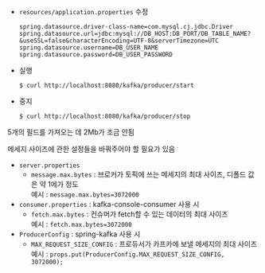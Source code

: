 * `resources/application.properties` 수정   
    ```shell
    spring.datasource.driver-class-name=com.mysql.cj.jdbc.Driver
    spring.datasource.url=jdbc:mysql://DB_HOST:DB_PORT/DB_TABLE_NAME?&useSSL=false&characterEncoding=UTF-8&serverTimezone=UTC
    spring.datasource.username=DB_USER_NAME
    spring.datasource.password=DB_USER_PASSWORD
    ```

* 실행
  ```shell
  $ curl http://localhost:8080/kafka/producer/start
  ```
  
* 중지
  ```shell
  $ curl http://localhost:8080/kafka/producer/stop
  ```


5개의 필드를 가져오는 데 2Mb가 조금 안됨   

메세지 사이즈에 관한 설정들을 바꿔주어야 할 필요가 있음

* `server.properties`
    * `message.max.bytes` : 브로커가 토픽에 쓰는 메세지의 최대 사이즈, 디폴드 값은 약 1메가 정도   
    예시 : `message.max.bytes=3072000`
* `consumer.properties` : kafka-console-consumer 사용 시
    * `fetch.max.bytes` : 컨슈머가 fetch할 수 있는 데이터의 최대 사이즈   
      예시 : `fetch.max.bytes=3072000`
* `ProducerConfig` : spring-kafka 사용 시
    * `MAX_REQUEST_SIZE_CONFIG` : 프로듀서가 카프카에 보낼 메세지의 최대 사이즈   
        예시 : `props.put(ProducerConfig.MAX_REQUEST_SIZE_CONFIG, 3072000);`